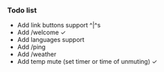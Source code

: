 ### Todo list
* Add link buttons support    ^|^s
* Add /welcome ✓
* Add languages support
* Add /ping
* Add /weather
* Add temp mute (set timer or time of unmuting) ✓
